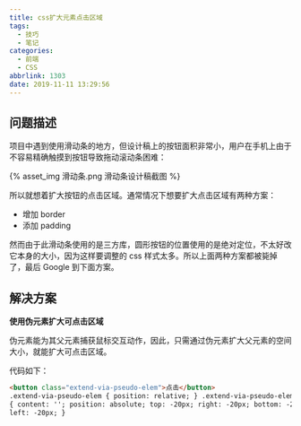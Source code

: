 ```yaml
---
title: css扩大元素点击区域
tags:
  - 技巧
  - 笔记
categories:
  - 前端
  - CSS
abbrlink: 1303
date: 2019-11-11 13:29:56
---
```


## 问题描述

项目中遇到使用滑动条的地方，但设计稿上的按钮面积非常小，用户在手机上由于不容易精确触摸到按钮导致拖动滚动条困难：

<!-- more -->

{% asset_img 滑动条.png 滑动条设计稿截图 %}

所以就想着扩大按钮的点击区域。通常情况下想要扩大点击区域有两种方案：

- 增加 border
- 添加 padding

然而由于此滑动条使用的是三方库，圆形按钮的位置使用的是绝对定位，不太好改它本身的大小，因为这样要调整的 css 样式太多。所以上面两种方案都被毙掉了，最后 Google 到下面方案。

## 解决方案

**使用伪元素扩大可点击区域**

伪元素能为其父元素捕获鼠标交互动作，因此，只需通过伪元素扩大父元素的空间大小，就能扩大可点击区域。

代码如下：

```html
<button class="extend-via-pseudo-elem">点击</button>
.extend-via-pseudo-elem { position: relative; } .extend-via-pseudo-elem::before
{ content: ''; position: absolute; top: -20px; right: -20px; bottom: -20px;
left: -20px; }
```

